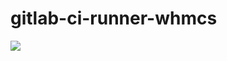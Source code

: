 # gitlab-ci-runner-whmcs
[![](https://images.microbadger.com/badges/image/taenzerdigital/gitlab-ci-runner-whmcs.svg)](https://microbadger.com/images/taenzerdigital/gitlab-ci-runner-whmcs "Get your own image badge on microbadger.com")